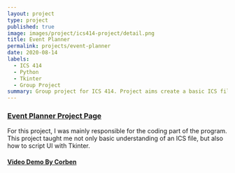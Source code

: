```yaml
---
layout: project
type: project
published: true
image: images/project/ics414-project/detail.png
title: Event Planner
permalink: projects/event-planner
date: 2020-08-14
labels:
  - ICS 414
  - Python
  - Tkinter
  - Group Project
summary: Group project for ICS 414. Project aims create a basic ICS file reader with our understanding of the ICS file structure.
---
```

### [Event Planner Project Page](https://github.com/Oak-Tree-Flakes/EventPlanner/)

For this project, I was mainly responsible for the coding part of the program. This project taught me not only basic understanding of an ICS file, but also how to script UI with Tkinter.

#### [Video Demo By Corben](https://youtu.be/hz_ZHS1Id3k)
<div class="ui embed" data-source="youtube" data-id="hz_ZHS1Id3k">
</div>
